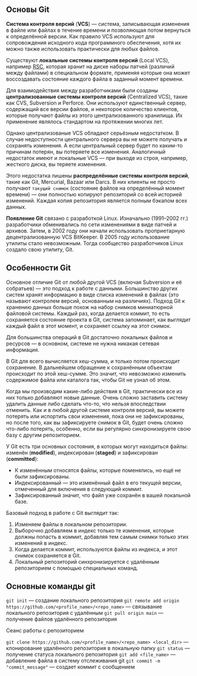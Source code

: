 ## Основы Git

**Система контроля версий** (**VCS**) — система, записывающая изменения в файле или файлах в течение времени и позволяющая потом вернуться к определённой версии.
Как правило VCS используют для сопровождения исходного кода программного обеспечения, хотя их можно также использовать практически для любых файлов.

Существуют **локальные системы контроля версий** (Local VCS), например [RSC](https://www.gnu.org/software/rcs/), которая хранит на диске наборы патчей
(различий между файлами) в специальном формате, применяя которые она может воссоздавать состояние каждого файла в заданный момент времени.

Для взаимодействия между разработчиками были созданы **централизованные системы контроля версий** (Centralized VCS), такие как CVS, Subversion и Perforce.
Они используют единственный сервер, содержащий все версии файлов, и некоторое количество клиентов, которые получают файлы из этого централизованного хранилища.
Их применение являлось стандартом на протяжении многих лет.

Однако централизованые VCS обладают серьёзным недостатком. В случае недоступности центрального сервера вы не можете получать и сохранять изменения.
А если центральный сервер будет по каким-то причинам потерян, вы потеряете все изменения. Аналогичный недостаток имеют и локальные VCS —
при выходе из строя, например, жесткого диска, вы теряете изменения.

Этого недостатка лишены **распределённые системы контроля версий**, такие как Git, Mercurial, Bazaar или Darcs. В них клиенты не просто получают `такущий снимок`
(состояние файлов на определённый момент времени) — они полностью копируют репозиторий со всей историей изменений.
Каждая копия репозитория является полным бэкапом всех данных.

**Появление Git** связано с разработкой Linux. Изначально (1991–2002 гг.) разработчики обменивались по сети изменениями в виде патчей и архивов.
Затем, в 2002 году они начали использовать проприетарную децентрализованную VCS BitKeeper. В 2005 году использование утилиты стало невозможным.
Тогда сообщество разработчиков Linux создало свою утилиту, Git.

## Особенности Git

Основное отличие Git от любой другой VCS (включая Subversion и её собратьев) — это подход к работе с данными.
Большинство других систем хранят информацию в виде списка изменений в файлах (это называют контролем версий, основанным на различиях).
Подход Git к хранению данных больше похож на набор снимков миниатюрной файловой системы.
Каждый раз, когда делается коммит, то есть сохраняется состояние проекта в Git, система запоминает, как выглядит каждый файл в этот момент,
и сохраняет ссылку на этот снимок.

Для большинства операций в Git достаточно локальных файлов и ресурсов — в основном, системе не нужна никакая сетевая информация.

В Git для всего вычисляется хеш-сумма, и только потом происходит сохранение. В дальнейшем обращение к сохранённым объектам происходит по этой хеш-сумме.
Это значит, что невозможно изменить содержимое файла или каталога так, чтобы Git не узнал об этом.

Когда мы производим какие-либо действия в Git, практически все из них только добавляют новые данные.
Очень сложно заставить систему удалить данные либо сделать что-то, что нельзя впоследствии отменить.
Как и в любой другой системе контроля версий, вы можете потерять или испортить свои изменения, пока они не зафиксированы,
но после того, как вы зафиксируете снимок в Git, будет очень сложно что-либо потерять, особенно,
если вы регулярно синхронизируете свою базу с другим репозиторием.

У Git есть три основных состояния, в которых могут находиться файлы: изменён (**modified**), индексирован (**staged**) и зафиксирован (**committed**):
- К изменённым относятся файлы, которые поменялись, но ещё не были зафиксированы.
- Индексированный — это изменённый файл в его текущей версии, отмеченный для включения в следующий коммит.
- Зафиксированный значит, что файл уже сохранён в вашей локальной базе.

Базовый подход в работе с Git выглядит так:
1. Изменяем файлы в локальном репозитории.
2. Выборочно добавляем в индекс только те изменения, которые должны попасть в коммит, добавляя тем самым снимки только этих изменений в индекс.
3. Когда делается коммит, используются файлы из индекса, и этот снимок сохраняется в Git.
4. Локальный репозиторий синхронизируется с удалённым репозиторием с помощью специальных команд.

## Основные команды git

`git init` — создание локального репозитория
`git remote add origin https://github.com/<profile_name>/<repo_name>` — связывание локального репозитория с удалённым
`git pull origin main` — получение файлов удалённого репозитория

Сеанс работы с репозиторием

`git clone https://github.com/<profile_name>/<repo_name> <local_dir>` — клонирование удалённого репозитория в локальную папку
`git status` — получение статуса локального репозитория
`git add <file_name>` — добавление файла в систему отслеживания git
`git commit -m "commit_message"` — создает коммит с сообщением
